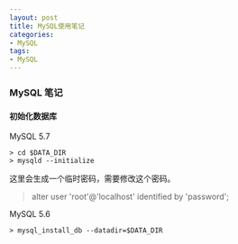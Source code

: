 ```yaml
---
layout: post
title: MySQL使用笔记
categories:
- MySQL
tags:
- MySQL
---
```


### MySQL 笔记

#### 初始化数据库

MySQL 5.7 

```
> cd $DATA_DIR
> mysqld --initialize
```
这里会生成一个临时密码，需要修改这个密码。

> alter user 'root'@'localhost' identified by 'password';


MySQL 5.6

```
> mysql_install_db --datadir=$DATA_DIR
```


